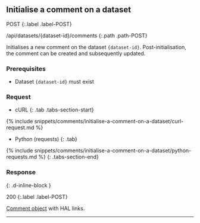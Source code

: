 ## Initialise a comment on a dataset

POST
{:.label .label-POST}

/api/datasets/{dataset-id}/comments
{:.path .path-POST}

Initialises a new comment on the dataset `{dataset-id}`. Post-initialisation, the comment can be created and subsequently updated.

### Prerequisites

- Dataset `{dataset-id}` must exist

### Request

- cURL
{: .tab .tabs-section-start}

{% include snippets/comments/initialise-a-comment-on-a-dataset/curl-request.md %}

- Python (requests)
{: .tab}

{% include snippets/comments/initialise-a-comment-on-a-dataset/python-requests.md %}
{: .tabs-section-end}

### Response
{: .d-inline-block }

200
{:.label .label-POST}

[Comment object](#comment-object) with HAL links.

---

